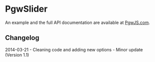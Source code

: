 PgwSlider
=========

An example and the full API documentation are available at [PgwJS.com](http://pgwjs.com/pgwslider/).

Changelog
---------

2014-03-21 - Cleaning code and adding new options - Minor update (Version 1.1)
